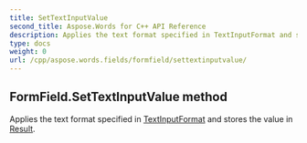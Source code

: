 ```yaml
---
title: SetTextInputValue
second_title: Aspose.Words for C++ API Reference
description: Applies the text format specified in TextInputFormat and stores the value in Result. 
type: docs
weight: 0
url: /cpp/aspose.words.fields/formfield/settextinputvalue/
---
```

## FormField.SetTextInputValue method


Applies the text format specified in [TextInputFormat](./get_textinputformat/) and stores the value in [Result](./get_result/).

